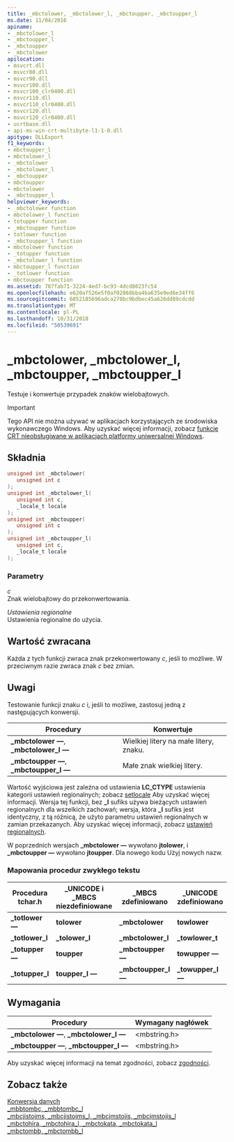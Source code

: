```yaml
---
title: _mbctolower, _mbctolower_l, _mbctoupper, _mbctoupper_l
ms.date: 11/04/2016
apiname:
- _mbctolower_l
- _mbctoupper_l
- _mbctoupper
- _mbctolower
apilocation:
- msvcrt.dll
- msvcr80.dll
- msvcr90.dll
- msvcr100.dll
- msvcr100_clr0400.dll
- msvcr110.dll
- msvcr110_clr0400.dll
- msvcr120.dll
- msvcr120_clr0400.dll
- ucrtbase.dll
- api-ms-win-crt-multibyte-l1-1-0.dll
apitype: DLLExport
f1_keywords:
- mbctoupper_l
- mbctolower_l
- _mbctolower
- _mbctolower_l
- _mbctoupper
- mbctoupper
- mbctolower
- _mbctoupper_l
helpviewer_keywords:
- _mbctolower function
- mbctolower_l function
- totupper function
- _mbctoupper function
- totlower function
- _mbctoupper_l function
- mbctolower function
- _totupper function
- _mbctolower_l function
- mbctoupper_l function
- _totlower function
- mbctoupper function
ms.assetid: 787fab71-3224-4ed7-bc93-4dcd8023fc54
ms.openlocfilehash: e620af526e5f0af02868bba4ba635e9ed6e34ff6
ms.sourcegitcommit: 6052185696adca270bc9bdbec45a626dd89cdcdd
ms.translationtype: MT
ms.contentlocale: pl-PL
ms.lasthandoff: 10/31/2018
ms.locfileid: "50539691"
---
```

# <a name="mbctolower-mbctolowerl-mbctoupper-mbctoupperl"></a>_mbctolower, _mbctolower_l, _mbctoupper, _mbctoupper_l

Testuje i konwertuje przypadek znaków wielobajtowych.

> [!IMPORTANT]
> Tego API nie można używać w aplikacjach korzystających ze środowiska wykonawczego Windows. Aby uzyskać więcej informacji, zobacz [funkcje CRT nieobsługiwane w aplikacjach platformy uniwersalnej Windows](../../cppcx/crt-functions-not-supported-in-universal-windows-platform-apps.md).

## <a name="syntax"></a>Składnia

```C
unsigned int _mbctolower(
   unsigned int c
);
unsigned int _mbctolower_l(
   unsigned int c,
   _locale_t locale
);
unsigned int _mbctoupper(
   unsigned int c
);
unsigned int _mbctoupper_l(
   unsigned int c,
   _locale_t locale
);
```

### <a name="parameters"></a>Parametry

*c*<br/>
Znak wielobajtowy do przekonwertowania.

*Ustawienia regionalne*<br/>
Ustawienia regionalne do użycia.

## <a name="return-value"></a>Wartość zwracana

Każda z tych funkcji zwraca znak przekonwertowany *c*, jeśli to możliwe. W przeciwnym razie zwraca znak *c* bez zmian.

## <a name="remarks"></a>Uwagi

Testowanie funkcji znaku *c* i, jeśli to możliwe, zastosuj jedną z następujących konwersji.

|Procedury|Konwertuje|
|--------------|--------------|
|**_mbctolower —**, **_mbctolower_l —**|Wielkiej litery na małe litery, znaku.|
|**_mbctoupper —**, **_mbctoupper_l —**|Małe znak wielkiej litery.|

Wartość wyjściowa jest zależna od ustawienia **LC_CTYPE** ustawienia kategorii ustawień regionalnych; zobacz [setlocale](setlocale-wsetlocale.md) Aby uzyskać więcej informacji. Wersja tej funkcji, bez **_l** sufiks używa bieżących ustawień regionalnych dla wszelkich zachowań; wersja, która **_l** sufiks jest identyczny, z tą różnicą, że użyto parametru ustawień regionalnych w zamian przekazanych. Aby uzyskać więcej informacji, zobacz [ustawień regionalnych](../../c-runtime-library/locale.md).

W poprzednich wersjach **_mbctolower —** wywołano **jtolower**, i **_mbctoupper —** wywołano **jtoupper**. Dla nowego kodu Użyj nowych nazw.

### <a name="generic-text-routine-mappings"></a>Mapowania procedur zwykłego tekstu

|Procedura tchar.h|_UNICODE i _MBCS niezdefiniowane|_MBCS zdefiniowano|_UNICODE zdefiniowano|
|---------------------|--------------------------------------|--------------------|-----------------------|
|**_totlower —**|**tolower**|**_mbctolower**|**towlower**|
|**_totlower_l**|**_tolower_l**|**_mbctolower_l**|**_towlower_t**|
|**_totupper —**|**toupper**|**_mbctoupper —**|**towupper —**|
|**_totupper_l**|**toupper_l —**|**_mbctoupper_l —**|**_towupper_l —**|

## <a name="requirements"></a>Wymagania

|Procedury|Wymagany nagłówek|
|--------------|---------------------|
|**_mbctolower —**, **_mbctolower_l —**|\<mbstring.h>|
|**_mbctoupper —**, **_mbctoupper_l —**|\<mbstring.h>|

Aby uzyskać więcej informacji na temat zgodności, zobacz [zgodności](../../c-runtime-library/compatibility.md).

## <a name="see-also"></a>Zobacz także

[Konwersja danych](../../c-runtime-library/data-conversion.md)<br/>
[_mbbtombc, _mbbtombc_l](mbbtombc-mbbtombc-l.md)<br/>
[_mbcjistojms, _mbcjistojms_l, _mbcjmstojis, _mbcjmstojis_l](mbcjistojms-mbcjistojms-l-mbcjmstojis-mbcjmstojis-l.md)<br/>
[_mbctohira, _mbctohira_l, _mbctokata, _mbctokata_l](mbctohira-mbctohira-l-mbctokata-mbctokata-l.md)<br/>
[_mbctombb, _mbctombb_l](mbctombb-mbctombb-l.md)<br/>
